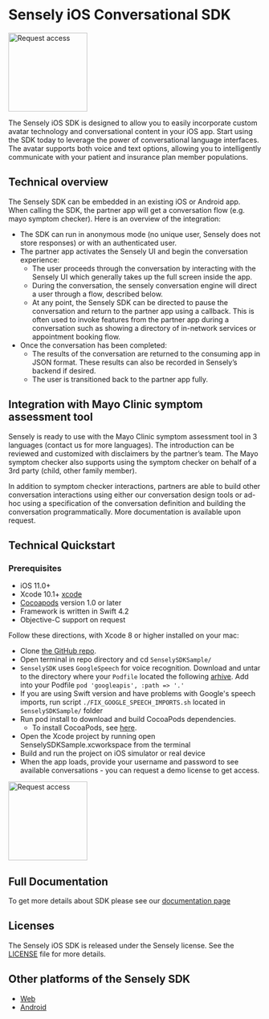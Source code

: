 # Sensely iOS Conversational SDK

<a href="https://tinyurl.com/senselysdk"><img src="https://cl.ly/ca1a088639e6/request-access-button.png" alt="Request access" width="157"></a>

The Sensely iOS SDK is designed to allow you to easily incorporate custom avatar technology and conversational content in your iOS app. Start using the SDK today to leverage the power of conversational language interfaces. The avatar supports both voice and text options, allowing you to intelligently communicate with your patient and insurance plan member populations.

## Technical overview

The Sensely SDK can be embedded in an existing iOS or Android app. When calling the SDK, the partner app will get a conversation flow (e.g. mayo symptom checker). Here is an overview of the integration:

* The SDK can run in anonymous mode (no unique user, Sensely does not store responses) or with an authenticated user.
* The partner app activates the Sensely UI and begin the conversation experience:
    * The user proceeds through the conversation by interacting with the Sensely UI which generally takes up the full screen inside the app.
    * During the conversation, the sensely conversation engine will direct a user through a flow, described below.
    * At any point, the Sensely SDK can be directed to pause the conversation and return to the partner app using a callback. This is often used to invoke features from the partner app during a conversation such as showing a directory of in-network services or appointment booking flow. 
* Once the conversation has been completed:
    * The results of the conversation are returned to the consuming app in JSON format. These results can also be recorded in Sensely’s backend if desired.
    * The user is transitioned back to the partner app fully.

## Integration with Mayo Clinic symptom assessment tool

Sensely is ready to use with the Mayo Clinic symptom assessment tool in 3 languages (contact us for more languages). The introduction can be reviewed and customized with disclaimers by the partner’s team. The Mayo symptom checker also supports using the symptom checker on behalf of a 3rd party (child, other family member).

In addition to symptom checker interactions, partners are able to build other conversation interactions using either our conversation design tools or ad-hoc using a specification of the conversation definition and building the conversation programmatically. More documentation is available upon request. 

## Technical Quickstart

### Prerequisites
- iOS 11.0+
- Xcode 10.1+ [xcode]
- [Cocoapods][cocoapods] version 1.0 or later
- Framework is written in Swift 4.2
- Objective-C support on request

Follow these directions, with Xcode 8 or higher installed on your mac:
* Clone [the GitHub repo](https://github.com/Sensely/SDK-iOS).
* Open terminal in repo directory and cd `SenselySDKSample/`
* `SenselySDK` uses `GoogleSpeech` for voice recognition. Download and untar to the directory where your `Podfile` located the following [arhive](https://github.com/Sensely/SDK-iOS/blob/master/third-party/google-deps.tar.gz). Add into your Podfile `pod 'googleapis', :path => '.'`
* If you are using Swift version and have problems with Google's speech imports, run script `./FIX_GOOGLE_SPEECH_IMPORTS.sh` located in `SenselySDKSample/` folder
* Run pod install to download and build CocoaPods dependencies.
    * To install CocoaPods, see [here](https://cocoapods.org/#install).
* Open the Xcode project by running open SenselySDKSample.xcworkspace from the terminal
* Build and run the project on iOS simulator or real device
* When the app loads, provide your username and password to see available conversations - you can request a demo license to get access.

<a href="https://tinyurl.com/senselysdk"><img src="https://cl.ly/ca1a088639e6/request-access-button.png" alt="Request access" width="157"></a>

## Full Documentation

  To get more details about SDK please see our [documentation page]

## Licenses

The Sensely iOS SDK is released under the Sensely license. See the [LICENSE] file for more details.

[LICENSE]: https://github.com/Sensely/SDK-iOS/blob/master/LICENSE
[cocoapods]: https://cocoapods.org/
[xcode]: https://developer.apple.com/xcode/
[documentation page]: https://sensely.github.io/SDK-iOS/

## Other platforms of the Sensely SDK
* [Web](https://github.com/Sensely/SDK-Web/)
* [Android](https://github.com/Sensely/SDK-Android)
